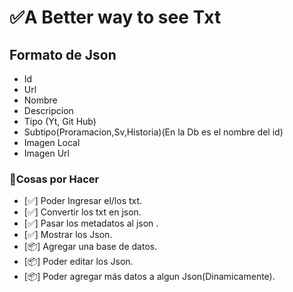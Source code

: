  # ✅A Better way to see Txt

## Formato de Json
- Id
- Url
- Nombre 
- Descripcion
- Tipo (Yt, Git Hub)
- Subtipo(Proramacion,Sv,Historia)(En la Db es el nombre del id)
- Imagen Local
- Imagen Url 

### 📂Cosas por Hacer 
+ [✅] Poder Ingresar el/los txt.
+ [✅] Convertir los txt en json.
+ [✅] Pasar los metadatos al json .
+ [✅] Mostrar los Json.
+ [📦] Agregar una base de datos.
+ [📦] Poder editar los Json.
+ [📦] Poder agregar más datos a algun Json(Dinamicamente).


